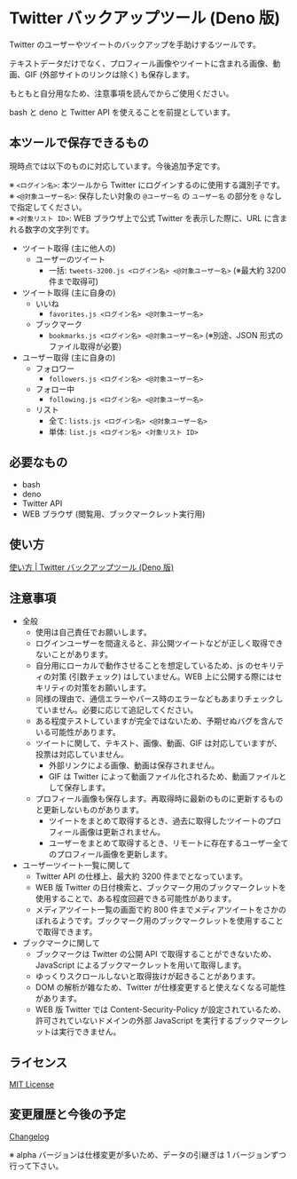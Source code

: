 # Twitter バックアップツール (Deno 版)

Twitter のユーザーやツイートのバックアップを手助けするツールです。

テキストデータだけでなく、プロフィール画像やツイートに含まれる画像、動画、GIF (外部サイトのリンクは除く) も保存します。

もともと自分用なため、注意事項を読んでからご使用ください。

bash と deno と Twitter API を使えることを前提としています。

## 本ツールで保存できるもの

現時点では以下のものに対応しています。今後追加予定です。

※ `<ログイン名>`: 本ツールから Twitter にログインするのに使用する識別子です。  
※ `<@対象ユーザー名>`: 保存したい対象の `@ユーザー名` の `ユーザー名` の部分を `@` なしで指定してください。  
※ `<対象リスト ID>`: WEB ブラウザ上で公式 Twitter を表示した際に、URL に含まれる数字の文字列です。

- ツイート取得 (主に他人の)
	- ユーザーのツイート
		- 一括: `tweets-3200.js <ログイン名> <@対象ユーザー名>` (※最大約 3200 件まで取得可)
- ツイート取得 (主に自身の)
	- いいね
		- `favorites.js <ログイン名> <@対象ユーザー名>`
	- ブックマーク
		- `bookmarks.js <ログイン名> <@対象ユーザー名>` (※別途、JSON 形式のファイル取得が必要)
- ユーザー取得 (主に自身の)
	- フォロワー
		- `followers.js <ログイン名> <@対象ユーザー名>`
	- フォロー中
		- `following.js <ログイン名> <@対象ユーザー名>`
	- リスト
		- 全て: `lists.js <ログイン名> <@対象ユーザー名>`
		- 単体: `list.js <ログイン名> <対象リスト ID>`

## 必要なもの

- bash
- deno
- Twitter API
- WEB ブラウザ (閲覧用、ブックマークレット実行用)

## 使い方

[使い方 | Twitter バックアップツール (Deno 版)](docs/manual/index.md)

## 注意事項

- 全般
	- 使用は自己責任でお願いします。
	- ログインユーザーを間違えると、非公開ツイートなどが正しく取得できないことがあります。
	- 自分用にローカルで動作させることを想定しているため、js のセキリティの対策 (引数チェック) はしていません。WEB 上に公開する際にはセキリティの対策をお願いします。
	- 同様の理由で、通信エラーやパース時のエラーなどもあまりチェックしていません。必要に応じて追記してください。
	- ある程度テストしていますが完全ではないため、予期せぬバグを含んでいる可能性があります。
	- ツイートに関して、テキスト、画像、動画、GIF は対応していますが、投票は対応していません。
		- 外部リンクによる画像、動画は保存されません。
		- GIF は Twitter によって動画ファイル化されるため、動画ファイルとして保存します。
	- プロフィール画像も保存します。再取得時に最新のものに更新するものと更新しないものがあります。
		- ツイートをまとめて取得するとき、過去に取得したツイートのプロフィール画像は更新されません。
		- ユーザーをまとめて取得するとき、リモートに存在するユーザー全てのプロフィール画像を更新します。
- ユーザーツイート一覧に関して
	- Twitter API の仕様上、最大約 3200 件までとなっています。
	- WEB 版 Twitter の日付検索と、ブックマーク用のブックマークレットを使用することで、ある程度回避できる可能性があります。
	- メディアツイート一覧の画面で約 800 件までメディアツイートをさかのぼれるようです。ブックマーク用のブックマークレットを使用することで取得できます。
- ブックマークに関して
	- ブックマークは Twitter の公開 API で取得することができないため、JavaScript によるブックマークレットを用いて取得します。
	- ゆっくりスクロールしないと取得抜けが起きることがあります。
	- DOM の解析が雑なため、Twitter が仕様変更すると使えなくなる可能性があります。
	- WEB 版 Twitter では Content-Security-Policy が設定されているため、許可されていないドメインの外部 JavaScript を実行するブックマークレットは実行できません。


## ライセンス

[MIT License](LICENSE)

## 変更履歴と今後の予定

[Changelog](CHANGELOG.md)

※ alpha バージョンは仕様変更が多いため、データの引継ぎは 1 バージョンずつ行って下さい。
